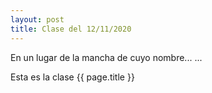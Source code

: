 ```yaml
---
layout: post
title: Clase del 12/11/2020
---
```


En un lugar de la mancha de cuyo nombre...
...

Esta es la clase {{ page.title }}